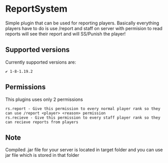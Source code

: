 # ReportSystem
Simple plugin that can be used for reporting players. Basically everything players have to do is use /report <player> <reason> and staff on server with permision to read reports will see their report and will SS/Punish the player!

## Supported versions

Currently supported versions are:

```
✔️ 1-8-1.19.2
```

## Permissions

This plugins uses only 2 permissions

```
rs.report - Give this permission to every normal player rank so they can use /report <player> <reason> permission
rs.recieve - Give this permission to every staff player rank so they can recieve reports from players
```

## Note 

Compiled .jar file for your server is located in target folder and you can use jar file which is stored in that folder
